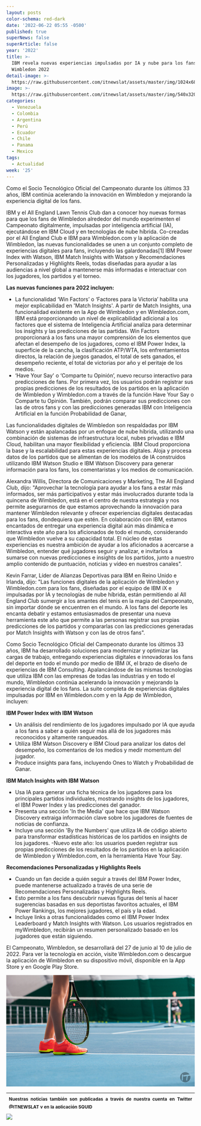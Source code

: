 ```yaml
---
layout: posts
color-schema: red-dark
date: '2022-06-22 05:55 -0500'
published: true
superNews: false
superArticle: false
year: '2022'
title: >-
  IBM revela nuevas experiencias impulsadas por IA y nube para los fans en
  Wimbledon 2022
detail-image: >-
  https://raw.githubusercontent.com/itnewslat/assets/master/img/1024x680/tennis-g.jpg
image: >-
  https://raw.githubusercontent.com/itnewslat/assets/master/img/540x320/tennis-p.jpg
categories:
  - Venezuela
  - Colombia
  - Argentina
  - Perú
  - Ecuador
  - Chile
  - Panama
  - Mexico
tags:
  - Actualidad
week: '25'
---
```

Como el Socio Tecnológico Oficial del Campeonato durante los últimos 33 años, IBM continúa acelerando la innovación en Wimbledon y mejorando la experiencia digital de los fans.
 
IBM y el All England Lawn Tennis Club dan a conocer hoy nuevas formas para que los fans de Wimbledon alrededor del mundo experimenten el Campeonato digitalmente, impulsadas por inteligencia artificial (IA), ejecutándose en IBM Cloud y en tecnologías de nube híbrida. Co-creadas por el All England Club e IBM para Wimbledon.com y la aplicación de Wimbledon, las nuevas funcionalidades se unen a un conjunto completo de experiencias digitales para fans, incluyendo las galardonadas[1] IBM Power Index with Watson, IBM Match Insights with Watson y Recomendaciones Personalizadas y Highlights Reels, todas diseñadas para ayudar a las audiencias a nivel global a mantenerse más informadas e interactuar con los jugadores, los partidos y el torneo.
 
**Las nuevas funciones para 2022 incluyen:**
 
- La funcionalidad ‘Win Factors’ o ‘Factores para la Victoria’ habilita una mejor explicabilidad en 'Match Insights'. A partir de Match Insights, una funcionalidad existente en la App de Wimbledon y en Wimbledon.com, IBM está proporcionando un nivel de explicabilidad adicional a los factores que el sistema de Inteligencia Artificial analiza para determinar los insights y las predicciones de las partidas. Win Factors proporcionará a los fans una mayor comprensión de los elementos que afectan el desempeño de los jugadores, como el IBM Power Index, la superficie de la cancha, la clasificación ATP/WTA, los enfrentamientos directos, la relación de juegos ganados, el total de sets ganados, el desempeño reciente, el total de victorias por año y el peritaje de los medios.
- ‘Have Your Say' o ‘Comparte tu Opinión’, nuevo recurso interactivo para predicciones de fans. Por primera vez, los usuarios podrán registrar sus propias predicciones de los resultados de los partidos en la aplicación de Wimbledon y Wimbledon.com a través de la función Have Your Say o Comparte tu Opinión. También, podrán comparar sus predicciones con las de otros fans y con las predicciones generadas IBM con Inteligencia Artificial en la función Probabilidad de Ganar,
 
Las funcionalidades digitales de Wimbledon son respaldadas por IBM Watson y están apalancadas por un enfoque de nube híbrida, utilizando una combinación de sistemas de infraestructura local, nubes privadas e IBM Cloud, habilitan una mayor flexibilidad y eficiencia. IBM Cloud proporciona la base y la escalabilidad para estas experiencias digitales. Aloja y procesa datos de los partidos que se alimentan de los modelos de IA construidos utilizando IBM Watson Studio e IBM Watson Discovery para generar información para los fans, los comentaristas y los medios de comunicación.
 
Alexandra Willis, Directora de Comunicaciones y Marketing, The All England Club, dijo:
"Aprovechar la tecnología para ayudar a los fans a estar más informados, ser más participativos y estar más involucrados durante toda la quincena de Wimbledon, está en el centro de nuestra estrategia y nos permite asegurarnos de que estamos aprovechando la innovación para mantener Wimbledon relevante y ofrecer experiencias digitales destacadas para los fans, dondequiera que estén. En colaboración con IBM, estamos encantados de entregar una experiencia digital aún más dinámica e interactiva este año para los aficionados de todo el mundo, considerando que Wimbledon vuelve a su capacidad total. El núcleo de estas experiencias es nuestra ambición de ayudar a los aficionados a acercarse a Wimbledon, entender qué jugadores seguir y analizar, e invitarlos a sumarse con nuevas predicciones e insights de los partidos, junto a nuestro amplio contenido de puntuación, noticias y vídeo en nuestros canales".
 
Kevin Farrar, Líder de Alianzas Deportivas para IBM en Reino Unido e Irlanda, dijo: "Las funciones digitales de la aplicación de Wimbledon y Wimbledon.com para los fans, diseñadas por el equipo de IBM iX e impulsadas por IA y tecnologías de nube híbrida, están permitiendo al All England Club sumergir a los amantes del tenis en la magia del Campeonato, sin importar dónde se encuentren en el mundo. A los fans del deporte les encanta debatir y estamos entusiasmados de presentar una nueva herramienta este año que permite a las personas registrar sus propias predicciones de los partidos y compararlas con las predicciones generadas por Match Insights with Watson y con las de otros fans".
 
Como Socio Tecnológico Oficial del Campeonato durante los últimos 33 años, IBM ha desarrollado soluciones para modernizar y optimizar las cargas de trabajo, entregando experiencias digitales e innovadoras los fans del deporte en todo el mundo por medio de IBM iX, el brazo de diseño de experiencias de IBM Consulting. Apalancándose de las mismas tecnologías que utiliza IBM con las empresas de todas las industrias y en todo el mundo, Wimbledon continúa acelerando la innovación y mejorando la experiencia digital de los fans. La suite completa de experiencias digitales impulsadas por IBM en Wimbledon.com y en la App de Wimbledon, incluyen:
 
**IBM Power Index with IBM Watson**

- Un análisis del rendimiento de los jugadores impulsado por IA que ayuda a los fans a saber a quién seguir más allá de los jugadores más reconocidos y altamente ranqueados.
- Utiliza IBM Watson Discovery e IBM Cloud para analizar los datos del desempeño, los comentarios de los medios y medir momentum del jugador.
- Produce insights para fans, incluyendo Ones to Watch y Probabilidad de Ganar.
 
**IBM Match Insights with IBM Watson**

- Usa IA para generar una ficha técnica de los jugadores para los principales partidos individuales, mostrando insights de los jugadores, el IBM Power Index y las predicciones del ganador.
- Presenta una sección 'In the Media' que hace que IBM Watson Discovery extraiga información clave sobre los jugadores de fuentes de noticias de confianza.
- Incluye una sección 'By the Numbers' que utiliza IA de código abierto para transformar estadísticas históricas de los partidos en insights de los jugadores.
-Nuevo este año: los usuarios pueden registrar sus propias predicciones de los resultados de los partidos en la aplicación de Wimbledon y Wimbledon.com, en la herramienta Have Your Say.
 
**Recomendaciones Personalizadas y Highlights Reels**

- Cuando un fan decide a quién seguir a través del IBM Power Index, puede mantenerse actualizado a través de una serie de Recomendaciones Personalizadas y Highlights Reels.
- Esto permite a los fans descubrir nuevas figuras del tenis al hacer sugerencias basadas en sus deportistas favoritos actuales, el IBM Power Rankings, los mejores jugadores, el país y la edad.
- Incluye links a otras funcionalidades como el IBM Power Index Leaderboard y Match Insights with Watson. Los usuarios registrados en myWimbledon, recibirán un resumen personalizado basado en los jugadores que están siguiendo.
 
El Campeonato, Wimbledon, se desarrollará del 27 de junio al 10 de julio de 2022. Para ver la tecnología en acción, visite Wimbledon.com o descargue la aplicación de Wimbledon en su dispositivo móvil, disponible en la App Store y en Google Play Store.
 
![](https://raw.githubusercontent.com/itnewslat/assets/master/img/540x320/tennis-p.jpg)

<table style="height: 42px;" width="569">
<tbody>
<tr>
<td style="text-align: justify;"><sub><strong>Nuestras noticias también son publicadas a través de nuestra cuenta en Twitter <a href="https://twitter.com/itnewslat?lang=es">@ITNEWSLAT</a> y en la aplicación <a href="https://squidapp.co/en/">SQUID</a></strong></sub></td>
</tr>
</tbody>
</table>

<img src="https://tracker.metricool.com/c3po.jpg?hash=56f88a41e39ab42c063cc51676587a04"/>